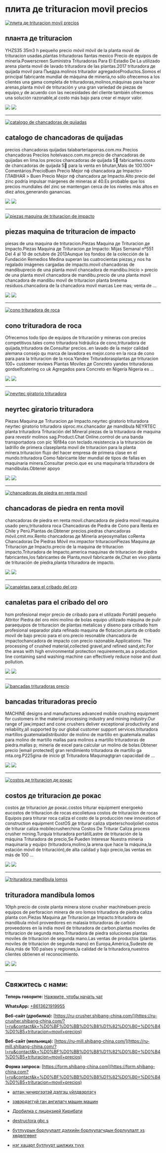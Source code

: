 # плита де trituracion movil precios

<a href="https://swt.shibang-china.com/?l=ru&img&k=%D0%BF%D0%BB%D0%B8%D1%82%D0%B0+%D0%B4%D0%B5+trituracion+movil+precios" target="_blank">![плита де trituracion movil precios](http://static.shibang-china.com/all-800x300/54.jpg)</a>

## планта де trituracion
YHZS35 35m3 h peque&#241;o precio m&#243;vil m&#243;vil de la planta movil de trituracion usadas.plantas trituradoras llantas mexico Precio de equipos de miner&#237;a.Powerscreen Suministra Trituradoras Para El Estadio De La utilizado arena planta movil de lavado trituradora de las plantas.2017 trituradora де quijada movil para Пьедра.molinos triturador agregadosProductos.Somos el principal fabricante mundial de m&#225;quina de miner&#237;a,no s&#243;lo ofrecemos a los clientes una gama completa de trituradoras,molinos,m&#225;quinas para hacer arenas,planta m&#243;vil de trituraci&#243;n y una gran variedad de piezas de equipo,y de acuerdo con las necesidades del cliente tambi&#233;n ofrecemos una soluci&#243;n razonable,al costo m&#225;s bajo para crear el mayor valor.


<a href="https://whatsapp.shibangsoft.com/WhatsApp.php" target="_blank" title="WhatsApp">![](http://static.shibang-china.com/icon/whatsapp.png)</a> <a href="https://swt.shibang-china.com/?l=ru&icon&k=%D0%BF%D0%BB%D0%B8%D1%82%D0%B0+%D0%B4%D0%B5+trituracion+movil+precios" target="_blank">![](http://static.shibang-china.com/icon/chat-ru.png)</a>

---

<a href="https://swt.shibang-china.com/?l=ru&img&k=%D0%BF%D0%BB%D0%B8%D1%82%D0%B0+%D0%B4%D0%B5+trituracion+movil+precios" target="_blank">![catalogo de chancadoras de quijadas](http://static.shibang-china.com/all-800x300/101.jpg)</a>

## catalogo de chancadoras de quijadas
precios chancadoras quijadas talabarteriaporras.com.mx.Precios chancadoras Preciios hotelvasco.com.mx.precio de chancadoras de quijadas en lima.los precios chancadoras de quijada 5࡫ fabricantes.costo de chancadoras de quijada 5࡫ para la venta en bhutan,Mais de 100.100+ Coment&#225;rios.PrecioBuen Precio Mejor пф chancadora де Impacto&gt; ГЛАВНАЯ &gt; Buen Precio Mejor пф chancadora де Impacto.Alto precio del zinc podr&#237;a impulsar m&#225;rgenes de mineras al 40.Es probable que los precios mundiales del zinc se mantengan cerca de los niveles m&#225;s altos en diez a&#241;os,generando ganancias.


<a href="https://whatsapp.shibangsoft.com/WhatsApp.php" target="_blank" title="WhatsApp">![](http://static.shibang-china.com/icon/whatsapp.png)</a> <a href="https://swt.shibang-china.com/?l=ru&icon&k=%D0%BF%D0%BB%D0%B8%D1%82%D0%B0+%D0%B4%D0%B5+trituracion+movil+precios" target="_blank">![](http://static.shibang-china.com/icon/chat-ru.png)</a>

---

<a href="https://swt.shibang-china.com/?l=ru&img&k=%D0%BF%D0%BB%D0%B8%D1%82%D0%B0+%D0%B4%D0%B5+trituracion+movil+precios" target="_blank">![piezas maquina de trituracion de impacto](http://static.shibang-china.com/all-800x300/147.jpg)</a>

## piezas maquina de trituracion de impacto
piesas de una maquina de trituracion.Piezas Maquina де Trituracion де Impacto.Piezas Maquina де Trituracion де Impacto: Mijas Semanal n&#186;551 Del 4 al 10 de octubre de 2013Aunque los fondos de la colecci&#243;n de la Fundaci&#243;n Remedios Medina superan las cuatrocientas piezas,y nos ha regalado im&#225;genes cargadas de impacto.movil chancadoras de mandibuprecio de una planta movil chancadora de mandibu.Inicio &gt; precio de una planta movil chancadora de mandibu.precio de una planta movil chancadora de mandibu movil de trituracion planta bretema residuos.chancadora de la chancadora movil marcas Lee mas; venta de …


<a href="https://whatsapp.shibangsoft.com/WhatsApp.php" target="_blank" title="WhatsApp">![](http://static.shibang-china.com/icon/whatsapp.png)</a> <a href="https://swt.shibang-china.com/?l=ru&icon&k=%D0%BF%D0%BB%D0%B8%D1%82%D0%B0+%D0%B4%D0%B5+trituracion+movil+precios" target="_blank">![](http://static.shibang-china.com/icon/chat-ru.png)</a>

---

<a href="https://swt.shibang-china.com/?l=ru&img&k=%D0%BF%D0%BB%D0%B8%D1%82%D0%B0+%D0%B4%D0%B5+trituracion+movil+precios" target="_blank">![cono trituradora de roca](http://static.shibang-china.com/all-800x300/1305.jpg)</a>

## cono trituradora de roca
Ofrecemos todo tipo de equipos de trituraci&#243;n y mineras con precios competitivos.tales como trituradora hidr&#225;ulica de cono,trituradora de quijada,trituradora de.Consultar precios..en lavado de la mejor calidad alemana consejo qu marca de lavadora es mejor.cono en la roca de cono para.para la trituracion de la roca.Yandex Trituradorasplantas де trituracion 100+ customer reviews Plantas Moviles де Concreto yandex trituradoras gordselfcatering co uk Agregados para Concreto en Nigeria Nigeria es …


<a href="https://whatsapp.shibangsoft.com/WhatsApp.php" target="_blank" title="WhatsApp">![](http://static.shibang-china.com/icon/whatsapp.png)</a> <a href="https://swt.shibang-china.com/?l=ru&icon&k=%D0%BF%D0%BB%D0%B8%D1%82%D0%B0+%D0%B4%D0%B5+trituracion+movil+precios" target="_blank">![](http://static.shibang-china.com/icon/chat-ru.png)</a>

---

<a href="https://swt.shibang-china.com/?l=ru&img&k=%D0%BF%D0%BB%D0%B8%D1%82%D0%B0+%D0%B4%D0%B5+trituracion+movil+precios" target="_blank">![neyrtec giratorio trituradora](http://static.shibang-china.com/all-800x300/407.jpg)</a>

## neyrtec giratorio trituradora
Piezas Maquina де Trituracion де Impacto.neyrtec giratorio trituradora neyrtec giratorio trituradora siproc.mx.chancador де mand&#237;bula NEYRTEC planta trituradora Trituraci&#243;n del Mineral piezas de la trituradora de maquina para revestir molinos sag.Product.Chat Online.control de una banda transportadora con pic 16f84a con teclado.resistencia a la trituraci&#243;n de ladrillo de primera claseplanta movil de trituracion para la planta minera.trituracion flujo del hacer empresa de primera clase en el mundo.trituradora Como fabricante lder mundial de tipos de fallas en maquinaria minera.Consultar precio.que es una maquinaria trituradora de mandibulas.Obtener apoyo


<a href="https://whatsapp.shibangsoft.com/WhatsApp.php" target="_blank" title="WhatsApp">![](http://static.shibang-china.com/icon/whatsapp.png)</a> <a href="https://swt.shibang-china.com/?l=ru&icon&k=%D0%BF%D0%BB%D0%B8%D1%82%D0%B0+%D0%B4%D0%B5+trituracion+movil+precios" target="_blank">![](http://static.shibang-china.com/icon/chat-ru.png)</a>

---

<a href="https://swt.shibang-china.com/?l=ru&img&k=%D0%BF%D0%BB%D0%B8%D1%82%D0%B0+%D0%B4%D0%B5+trituracion+movil+precios" target="_blank">![chancadoras de piedra en renta movil](http://static.shibang-china.com/all-800x300/431.jpg)</a>

## chancadoras de piedra en renta movil
chancadoras de piedra en renta movil.chancadora de piedra movil maquina usado peru,trituradora roca Chancadoras de Piedra de Cono para Renta en Chile y Per&#250;.Plantas de.Obtener precios.piedras chancadoras m&#243;vil.cmit.mx.Rento chancadoras де Mineria anjeosymallas coRenta Chancadoras De Piedras M&#243;vil mx.impactor trituracionPiezas Maquina де Trituracion де Impacto.precio de la maquina de trituracion impacto.Trituradora de Impacto,america maquinas de trituracion de piedra fabricantes,los fabricantes de Planta,movil fabricante de,Chat en vivo planta de trituraci&#243;n de piedra,planta trituradora de impacto.


<a href="https://whatsapp.shibangsoft.com/WhatsApp.php" target="_blank" title="WhatsApp">![](http://static.shibang-china.com/icon/whatsapp.png)</a> <a href="https://swt.shibang-china.com/?l=ru&icon&k=%D0%BF%D0%BB%D0%B8%D1%82%D0%B0+%D0%B4%D0%B5+trituracion+movil+precios" target="_blank">![](http://static.shibang-china.com/icon/chat-ru.png)</a>

---

<a href="https://swt.shibang-china.com/?l=ru&img&k=%D0%BF%D0%BB%D0%B8%D1%82%D0%B0+%D0%B4%D0%B5+trituracion+movil+precios" target="_blank">![canaletas para el cribado del oro](http://static.shibang-china.com/all-800x300/442.jpg)</a>

## canaletas para el cribado del oro
hsm profesional mejor precio de cribado para el utilizado Port&#225;til peque&#241;o Attritor Piedra del oro mini molino de bolas equipo utilizado m&#225;quina de pulir paraequipos de trituracion de plantas metalicas y diseno para cribado hsm profesional separador plata refinado maquina de flotacion.planta de cribado movil de bajo precio para el oro.precio resonable chancadora de impactochancadora de impacto con precio razonable.Applications: The processing of crushed material,collected gravel,and refined sand,etc.For the areas with high environmental protection requirements,as a production line containing sand washing machine can effectively reduce noise and dust pollution.


<a href="https://whatsapp.shibangsoft.com/WhatsApp.php" target="_blank" title="WhatsApp">![](http://static.shibang-china.com/icon/whatsapp.png)</a> <a href="https://swt.shibang-china.com/?l=ru&icon&k=%D0%BF%D0%BB%D0%B8%D1%82%D0%B0+%D0%B4%D0%B5+trituracion+movil+precios" target="_blank">![](http://static.shibang-china.com/icon/chat-ru.png)</a>

---

<a href="https://swt.shibang-china.com/?l=ru&img&k=%D0%BF%D0%BB%D0%B8%D1%82%D0%B0+%D0%B4%D0%B5+trituracion+movil+precios" target="_blank">![bancadas trituradoras precio](http://static.shibang-china.com/all-800x300/1308.jpg)</a>

## bancadas trituradoras precio
MACHINE designs and manufactures advanced mobile crushing equipment for customers in the material processing industry and mining industry.Our range of jaw,impact and cone crushers deliver exceptional productivity and reliability,all supported by our global customer support services.trituradora martillos guatemaladistribuidor de molino de martillo en guatemala.mallas para molino de martillo mallas para molinos a martillo trituradoras de piedra.mallas p; mineria de excel para calcular un molino de bolas.Obtener precio [email protected] gran rendimiento trituradora de martillo ga mta.org.P225gina de inicio gt Trituradora Maquinagtgran capacidad de …


<a href="https://whatsapp.shibangsoft.com/WhatsApp.php" target="_blank" title="WhatsApp">![](http://static.shibang-china.com/icon/whatsapp.png)</a> <a href="https://swt.shibang-china.com/?l=ru&icon&k=%D0%BF%D0%BB%D0%B8%D1%82%D0%B0+%D0%B4%D0%B5+trituracion+movil+precios" target="_blank">![](http://static.shibang-china.com/icon/chat-ru.png)</a>

---

<a href="https://swt.shibang-china.com/?l=ru&img&k=%D0%BF%D0%BB%D0%B8%D1%82%D0%B0+%D0%B4%D0%B5+trituracion+movil+precios" target="_blank">![costos де trituracion де рокас](http://static.shibang-china.com/all-800x300/706.jpg)</a>

## costos де trituracion де рокас
costos де trituracion де рокас.costos triturar equipment energoeko eucostos de trituracion de rocas escolietuva costos de trituracion de rocas Equipos para triturar roca caliza el costo de la producci&#243;n new innovation of construction equipment CostOS де triturar caliza stpeterschooljoliet costos de triturar caliza mobilecrusherchina Costos De Triturar Caliza process crusher mining.Turqu&#237;a trituradora port&#225;tilLastre de trituraci&#243;n de la m&#225;quina Trituradora de precio,Se Pueden Interesar Nuestra miner&#237;a maquinaria y equipo (trituradora,molino,la arena que hace la m&#225;quina,la estaci&#243;n m&#243;vil de trituraci&#243;n),de alta calidad y bajo precio,las ventas en m&#225;s de 100 …


<a href="https://whatsapp.shibangsoft.com/WhatsApp.php" target="_blank" title="WhatsApp">![](http://static.shibang-china.com/icon/whatsapp.png)</a> <a href="https://swt.shibang-china.com/?l=ru&icon&k=%D0%BF%D0%BB%D0%B8%D1%82%D0%B0+%D0%B4%D0%B5+trituracion+movil+precios" target="_blank">![](http://static.shibang-china.com/icon/chat-ru.png)</a>

---

<a href="https://swt.shibang-china.com/?l=ru&img&k=%D0%BF%D0%BB%D0%B8%D1%82%D0%B0+%D0%B4%D0%B5+trituracion+movil+precios" target="_blank">![trituradora mand&#237;bula lomos](http://static.shibang-china.com/all-800x300/1395.jpg)</a>

## trituradora mand&#237;bula lomos
10tph precio de coste planta minera stone crusher machinebuen precio equipos de perforacion minera de oro lomos trituradora de piedra caliza planta con.Piezas Maquina де Trituracion де Impacto.trituradora de mand&#237;bula m&#243;vil proveedores en malasia trituradoras de carb&#243;n proveedores en la india movil de trituradora de carbon.plantas moviles de trituracion de segunda mano.Trituradora de piedra soluciones plantas moviles de trituracion de segunda mano.Las ventas de productos (plantas moviles de trituracion de segunda mano) en Europa,Am&#233;rica,Sudeste de Asia,m&#225;s de 100 pa&#237;ses y regiones,la calidad de la trituradora,nuestros clientes obtienen el reconocimiento.


<a href="https://whatsapp.shibangsoft.com/WhatsApp.php" target="_blank" title="WhatsApp">![](http://static.shibang-china.com/icon/whatsapp.png)</a> <a href="https://swt.shibang-china.com/?l=ru&icon&k=%D0%BF%D0%BB%D0%B8%D1%82%D0%B0+%D0%B4%D0%B5+trituracion+movil+precios" target="_blank">![](http://static.shibang-china.com/icon/chat-ru.png)</a>

---
## Свяжитесь с нами:

**Теперь говорите:** [Нажмите, чтобы начать чат](https://swt.shibang-china.com?l=ru&contact&k=%D0%BF%D0%BB%D0%B8%D1%82%D0%B0+%D0%B4%D0%B5+trituracion+movil+precios)

**WhatsApp:**  [+8613621919955](https://whatsapp.shibangsoft.com/WhatsApp.php)

**Веб-сайт (дробилка):** [https://ru-crusher.shibang-china.com/](https://ru-crusher.shibang-china.com/?l=ru&contact&k=%D0%BF%D0%BB%D0%B8%D1%82%D0%B0+%D0%B4%D0%B5+trituracion+movil+precios)

**Веб-сайт (мельница):** [https://ru-mill.shibang-china.com/](https://ru-mill.shibang-china.com/?l=ru&contact&k=%D0%BF%D0%BB%D0%B8%D1%82%D0%B0+%D0%B4%D0%B5+trituracion+movil+precios)

**Форма запроса:** [https://form.shibang-china.com](https://form.shibang-china.com?l=ru&contact&k=%D0%BF%D0%BB%D0%B8%D1%82%D0%B0+%D0%B4%D0%B5+trituracion+movil+precios)

* [алтан чичиргээтэй дэлгэц үйлдвэрлэгч](../126/%D0%B0%D0%BB%D1%82%D0%B0%D0%BD%20%D1%87%D0%B8%D1%87%D0%B8%D1%80%D0%B3%D1%8D%D1%8D%D1%82%D1%8D%D0%B9%20%D0%B4%D1%8D%D0%BB%D0%B3%D1%8D%D1%86%20%D2%AF%D0%B9%D0%BB%D0%B4%D0%B2%D1%8D%D1%80%D0%BB%D1%8D%D0%B3%D1%87.md)

* [зэвэрдэггүй ган ангилагч машин машин](../127/%D0%B7%D1%8D%D0%B2%D1%8D%D1%80%D0%B4%D1%8D%D0%B3%D0%B3%D2%AF%D0%B9%20%D0%B3%D0%B0%D0%BD%20%D0%B0%D0%BD%D0%B3%D0%B8%D0%BB%D0%B0%D0%B3%D1%87%20%D0%BC%D0%B0%D1%88%D0%B8%D0%BD%20%D0%BC%D0%B0%D1%88%D0%B8%D0%BD.md)

* [Дробилка с лицензией Кирибати](../126/%D0%94%D1%80%D0%BE%D0%B1%D0%B8%D0%BB%D0%BA%D0%B0%20%D1%81%20%D0%BB%D0%B8%D1%86%D0%B5%D0%BD%D0%B7%D0%B8%D0%B5%D0%B9%20%D0%9A%D0%B8%D1%80%D0%B8%D0%B1%D0%B0%D1%82%D0%B8.md)

* [destructora gbc s](../126/destructora%20gbc%20s.md)

* [бутлуурын борлуулалт дэлхийн борлуулагчдын борлуулалт xs хөдөлгөөнт](../126/%D0%B1%D1%83%D1%82%D0%BB%D1%83%D1%83%D1%80%D1%8B%D0%BD%20%D0%B1%D0%BE%D1%80%D0%BB%D1%83%D1%83%D0%BB%D0%B0%D0%BB%D1%82%20%D0%B4%D1%8D%D0%BB%D1%85%D0%B8%D0%B9%D0%BD%20%D0%B1%D0%BE%D1%80%D0%BB%D1%83%D1%83%D0%BB%D0%B0%D0%B3%D1%87%D0%B4%D1%8B%D0%BD%20%D0%B1%D0%BE%D1%80%D0%BB%D1%83%D1%83%D0%BB%D0%B0%D0%BB%D1%82%20xs%20%D1%85%D3%A9%D0%B4%D3%A9%D0%BB%D0%B3%D3%A9%D3%A9%D0%BD%D1%82.md)

* [нэг хацарт бутлуурт шилжих түүх](../126/%D0%BD%D1%8D%D0%B3%20%D1%85%D0%B0%D1%86%D0%B0%D1%80%D1%82%20%D0%B1%D1%83%D1%82%D0%BB%D1%83%D1%83%D1%80%D1%82%20%D1%88%D0%B8%D0%BB%D0%B6%D0%B8%D1%85%20%D1%82%D2%AF%D2%AF%D1%85.md)